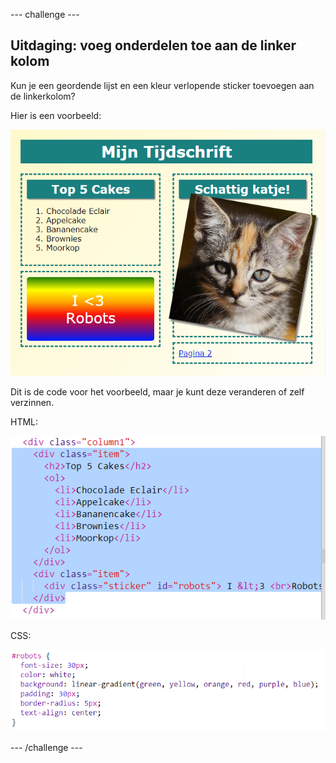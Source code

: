 \--- challenge \---

## Uitdaging: voeg onderdelen toe aan de linker kolom

Kun je een geordende lijst en een kleur verlopende sticker toevoegen aan de linkerkolom?

Hier is een voorbeeld:

![screenshot](images/magazine-challenge1-example.png)

Dit is de code voor het voorbeeld, maar je kunt deze veranderen of zelf verzinnen.

HTML:

![screenshot](images/magazine-challenge1.png)

CSS:

![screenshot](images/magazine-challenge1-style.png)

\--- /challenge \---